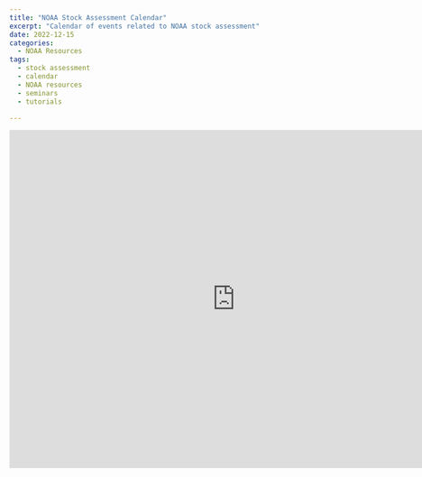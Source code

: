 ```yaml
---
title: "NOAA Stock Assessment Calendar"
excerpt: "Calendar of events related to NOAA stock assessment"
date: 2022-12-15
categories:
  - NOAA Resources
tags:
  - stock assessment
  - calendar
  - NOAA resources
  - seminars
  - tutorials

---
```


<iframe src="https://calendar.google.com/calendar/embed?src=c_43jjc1ei4kujqki7o5ud918ea8%40group.calendar.google.com&ctz=America%2FNew_York" style="border: 0" width="800" height="600" frameborder="0" scrolling="no"></iframe>
